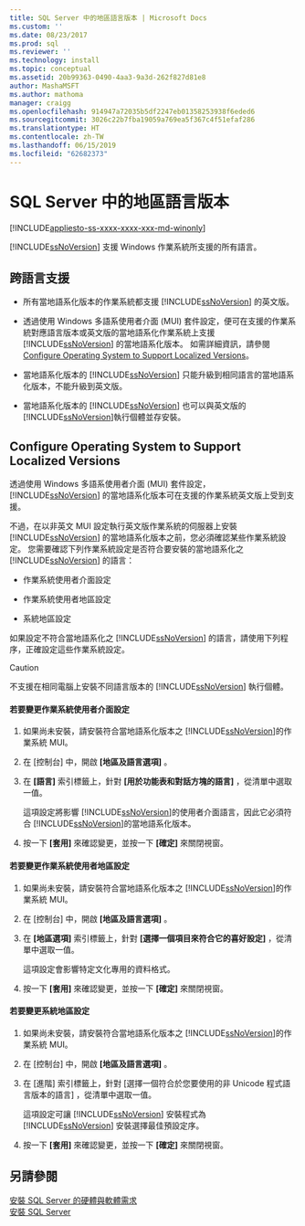 ```yaml
---
title: SQL Server 中的地區語言版本 | Microsoft Docs
ms.custom: ''
ms.date: 08/23/2017
ms.prod: sql
ms.reviewer: ''
ms.technology: install
ms.topic: conceptual
ms.assetid: 20b99363-0490-4aa3-9a3d-262f827d81e8
author: MashaMSFT
ms.author: mathoma
manager: craigg
ms.openlocfilehash: 914947a72035b5df2247eb01358253938f6eded6
ms.sourcegitcommit: 3026c22b7fba19059a769ea5f367c4f51efaf286
ms.translationtype: HT
ms.contentlocale: zh-TW
ms.lasthandoff: 06/15/2019
ms.locfileid: "62682373"
---
```

# <a name="local-language-versions-in-sql-server"></a>SQL Server 中的地區語言版本
[!INCLUDE[appliesto-ss-xxxx-xxxx-xxx-md-winonly](../../includes/appliesto-ss-xxxx-xxxx-xxx-md-winonly.md)]

  [!INCLUDE[ssNoVersion](../../includes/ssnoversion-md.md)] 支援 Windows 作業系統所支援的所有語言。  
  
## <a name="cross-language-support"></a>跨語言支援  
  
-   所有當地語系化版本的作業系統都支援 [!INCLUDE[ssNoVersion](../../includes/ssnoversion-md.md)] 的英文版。  
  
-   透過使用 Windows 多語系使用者介面 (MUI) 套件設定，便可在支援的作業系統對應語言版本或英文版的當地語系化作業系統上支援 [!INCLUDE[ssNoVersion](../../includes/ssnoversion-md.md)] 的當地語系化版本。 如需詳細資訊，請參閱 [Configure Operating System to Support Localized Versions](../../sql-server/install/local-language-versions-in-sql-server.md#BK_ConfigureOS)。  
  
-   當地語系化版本的 [!INCLUDE[ssNoVersion](../../includes/ssnoversion-md.md)] 只能升級到相同語言的當地語系化版本，不能升級到英文版。  
  
-   當地語系化版本的 [!INCLUDE[ssNoVersion](../../includes/ssnoversion-md.md)] 也可以與英文版的 [!INCLUDE[ssNoVersion](../../includes/ssnoversion-md.md)]執行個體並存安裝。  
  
##  <a name="BK_ConfigureOS"></a> Configure Operating System to Support Localized Versions  
 透過使用 Windows 多語系使用者介面 (MUI) 套件設定， [!INCLUDE[ssNoVersion](../../includes/ssnoversion-md.md)] 的當地語系化版本可在支援的作業系統英文版上受到支援。  
  
 不過，在以非英文 MUI 設定執行英文版作業系統的伺服器上安裝 [!INCLUDE[ssNoVersion](../../includes/ssnoversion-md.md)] 的當地語系化版本之前，您必須確認某些作業系統設定。 您需要確認下列作業系統設定是否符合要安裝的當地語系化之 [!INCLUDE[ssNoVersion](../../includes/ssnoversion-md.md)] 的語言：  
  
-   作業系統使用者介面設定  
  
-   作業系統使用者地區設定  
  
-   系統地區設定  
  
 如果設定不符合當地語系化之 [!INCLUDE[ssNoVersion](../../includes/ssnoversion-md.md)] 的語言，請使用下列程序，正確設定這些作業系統設定。  
  
> [!CAUTION]  
>  不支援在相同電腦上安裝不同語言版本的 [!INCLUDE[ssNoVersion](../../includes/ssnoversion-md.md)] 執行個體。  
  
#### <a name="to-change-the-operating-system-user-interface-setting"></a>若要變更作業系統使用者介面設定  
  
1.  如果尚未安裝，請安裝符合當地語系化版本之 [!INCLUDE[ssNoVersion](../../includes/ssnoversion-md.md)]的作業系統 MUI。  
  
2.  在 [控制台] 中，開啟 **[地區及語言選項]** 。  
  
3.  在 **[語言]** 索引標籤上，針對 **[用於功能表和對話方塊的語言]** ，從清單中選取一值。  
  
     這項設定將影響 [!INCLUDE[ssNoVersion](../../includes/ssnoversion-md.md)]的使用者介面語言，因此它必須符合 [!INCLUDE[ssNoVersion](../../includes/ssnoversion-md.md)]的當地語系化版本。  
  
4.  按一下 **[套用]** 來確認變更，並按一下 **[確定]** 來關閉視窗。  
  
#### <a name="to-change-the-operating-system-user-locale-setting"></a>若要變更作業系統使用者地區設定  
  
1.  如果尚未安裝，請安裝符合當地語系化版本之 [!INCLUDE[ssNoVersion](../../includes/ssnoversion-md.md)]的作業系統 MUI。  
  
2.  在 [控制台] 中，開啟 **[地區及語言選項]** 。  
  
3.  在 **[地區選項]** 索引標籤上，針對 **[選擇一個項目來符合它的喜好設定]** ，從清單中選取一值。  
  
     這項設定會影響特定文化專用的資料格式。  
  
4.  按一下 **[套用]** 來確認變更，並按一下 **[確定]** 來關閉視窗。  
  
#### <a name="to-change-the-system-locale-setting"></a>若要變更系統地區設定  
  
1.  如果尚未安裝，請安裝符合當地語系化版本之 [!INCLUDE[ssNoVersion](../../includes/ssnoversion-md.md)]的作業系統 MUI。  
  
2.  在 [控制台] 中，開啟 **[地區及語言選項]** 。  
  
3.  在 [進階]  索引標籤上，針對 [選擇一個符合於您要使用的非 Unicode 程式語言版本的語言]  ，從清單中選取一值。  
  
     這項設定可讓 [!INCLUDE[ssNoVersion](../../includes/ssnoversion-md.md)] 安裝程式為 [!INCLUDE[ssNoVersion](../../includes/ssnoversion-md.md)] 安裝選擇最佳預設定序。  
  
4.  按一下 **[套用]** 來確認變更，並按一下 **[確定]** 來關閉視窗。  
  
## <a name="see-also"></a>另請參閱  
 [安裝 SQL Server 的硬體與軟體需求](../../sql-server/install/hardware-and-software-requirements-for-installing-sql-server.md)   
 [安裝 SQL Server](../../database-engine/install-windows/install-sql-server.md)  
  
  
